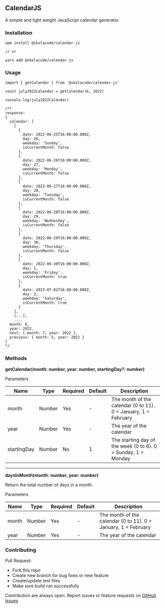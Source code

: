 ## CalendarJS

A simple and light weight JavaScript calendar generator.

### Installation

```
npm install @skolacode/calendar-js

// or

yarn add @skolacode/calendar-js
```

### Usage

```
import { getCalendar } from '@skolacode/calendar-js'

const july2022Calendar = getCalendar(6, 2022)

console.log(july2022Calendar)

/**
response:
{
  calendar: [
    [
      {
        date: 2022-06-25T16:00:00.000Z,
        day: 26,
        weekday: 'Sunday',
        isCurrentMonth: false
      },
      {
        date: 2022-06-26T16:00:00.000Z,
        day: 27,
        weekday: 'Monday',
        isCurrentMonth: false
      },
      {
        date: 2022-06-27T16:00:00.000Z,
        day: 28,
        weekday: 'Tuesday',
        isCurrentMonth: false
      },
      {
        date: 2022-06-28T16:00:00.000Z,
        day: 29,
        weekday: 'Wednesday',
        isCurrentMonth: false
      },
      {
        date: 2022-06-29T16:00:00.000Z,
        day: 30,
        weekday: 'Thursday',
        isCurrentMonth: false
      },
      {
        date: 2022-06-30T16:00:00.000Z,
        day: 1,
        weekday: 'Friday',
        isCurrentMonth: true
      },
      {
        date: 2022-07-01T16:00:00.000Z,
        day: 2,
        weekday: 'Saturday',
        isCurrentMonth: true
      }
    ],
    [...],
    ....
  month: 6,
  year: 2022,
  next: { month: 7, year: 2022 },
  previous: { month: 5, year: 2022 }
}
*/
```

### Methods

**getCalendar(month: number, year: number, startingDay?: number)**

Parameters

| Name        | Type   | Required | Default | Description                                                    |
| ----------- | ------ | -------- | ------- | -------------------------------------------------------------- |
| month       | Number | Yes      | -       | The month of the calendar (0 to 11). 0 = January, 1 = February |
| year        | Number | Yes      | -       | The year of the calendar                                       |
| startingDay | Number | No       | 1       | The starting day of the week (0 to 6). 0 = Sunday, 1 = Monday  |

---

**daysInMonth(month: number, year: number)**

Return the total number of days in a month.

Parameters

| Name  | Type   | Required | Default | Description                                                    |
| ----- | ------ | -------- | ------- | -------------------------------------------------------------- |
| month | Number | Yes      | -       | The month of the calendar (0 to 11). 0 = January, 1 = February |
| year  | Number | Yes      | -       | The year of the calendar                                       |

### Contributing

Pull Request:

- Fork this repo
- Create new branch for bug fixes or new feature
- Create/update test files
- Make sure build run successfully

Contribution are always open. Report issues or feature requests on [GitHub Issues](https://github.com/skolacode/calendar-js/issues)
